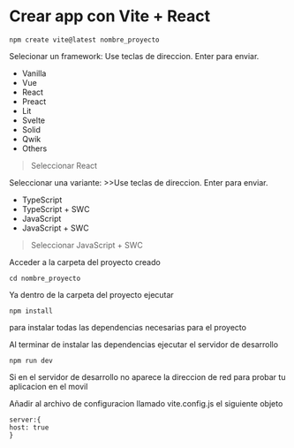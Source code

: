 # Crear app con Vite + React

`npm create vite@latest nombre_proyecto`

Selecionar un framework: Use teclas de direccion. Enter para enviar.
- Vanilla
- Vue
- React
- Preact
- Lit
- Svelte
- Solid
- Qwik
- Others

> Seleccionar React

Seleccionar una variante: >>Use teclas de direccion. Enter para enviar.
- TypeScript
- TypeScript + SWC
- JavaScript
- JavaScript + SWC

> Seleccionar JavaScript + SWC


Acceder a la carpeta del proyecto creado

`cd nombre_proyecto`

Ya dentro de la carpeta del proyecto ejecutar

`npm install`

para instalar todas las dependencias necesarias para el proyecto

Al terminar de instalar las dependencias ejecutar el servidor de desarrollo

`npm run dev`

Si en el servidor de desarrollo no aparece la direccion de red para probar tu aplicacion en el movil

Añadir al archivo de configuracion llamado vite.config.js el siguiente objeto
```
server:{
host: true
}
```